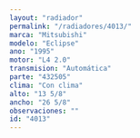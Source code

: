 ```yaml
---
layout: "radiador"
permalink: "/radiadores/4013/"
marca: "Mitsubishi"
modelo: "Eclipse"
ano: "1995"
motor: "L4 2.0"
transmision: "Automática"
parte: "432505"
clima: "Con clima"
alto: "13 5/8"
ancho: "26 5/8"
observaciones: ""
id: "4013"
---
```


